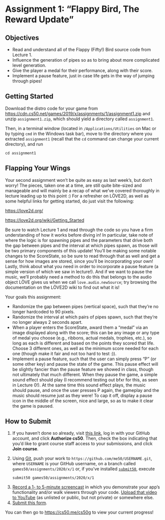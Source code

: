 

# Assignment 1: “Flappy Bird, The Reward Update”

<h2 id="objectives">Objectives</h2>

<ul>
  <li>Read and understand all of the Flappy (Fifty!) Bird source code from Lecture 1.</li>
  <li>Influence the generation of pipes so as to bring about more complicated level generation.</li>
  <li>Give the player a medal for their performance, along with their score.</li>
  <li>Implement a pause feature, just in case life gets in the way of jumping through pipes!</li>
</ul>

<h2 id="getting-started">Getting Started</h2>

<p>Download the distro code for your game from <a href="https://cdn.cs50.net/games/2019/x/assignments/1/assignment1.zip">https://cdn.cs50.net/games/2019/x/assignments/1/assignment1.zip</a> and unzip <code class="highlighter-rouge">assignment1.zip</code>, which should yield a directory called <code class="highlighter-rouge">assignment1</code>.</p>

<p>Then, in a terminal window (located in <code class="highlighter-rouge">/Applications/Utilities</code> on Mac or by typing
<code class="highlighter-rouge">cmd</code> in the Windows task bar), move to the directory where you extracted <code class="highlighter-rouge">assignment1</code>
(recall that the <code class="highlighter-rouge">cd</code> command can change your current directory), and run</p>

<div class="highlighter-rouge"><div class="highlight"><pre class="highlight"><code>cd assignment1
</code></pre></div></div>

<h2 id="flapping-your-wings">Flapping Your Wings</h2>

<p>Your second assignment won’t be quite as easy as last week’s, but don’t worry! The pieces, taken one at a time,
are still quite bite-sized and manageable and will mainly be a recap of what we’ve covered thoroughly in lecture
leading up to this point :) For a refresher on LÖVE2D, as well as some helpful links for getting started, do just
visit the following:</p>

<p><a href="https://love2d.org/">https://love2d.org/</a></p>

<p><a href="https://love2d.org/wiki/Getting_Started">https://love2d.org/wiki/Getting_Started</a></p>

<p>Be sure to watch Lecture 1 and read through the code so you have a firm understanding of how it works before diving in!
In particular, take note of where the logic is for spawning pipes and the parameters that drive both the gap between pipes
and the interval at which pipes spawn, as those will be two primary components of this update! You’ll be making some notable
changes to the ScoreState, so be sure to read through that as well and get a sense for how images are stored, since you’ll be
incorporating your own! Lastly, think about what you need in order to incorporate a pause feature (a simple version of which
we saw in lecture!). And if we want to pause the music, we’ll probably need a method to do this that belongs to the audio object
LÖVE gives us when we call <code class="highlighter-rouge">love.audio.newSource</code>; try browsing the documentation on the LÖVE2D wiki to find out what it is!</p>

<p>Your goals this assignment:</p>

<ul>
  <li>Randomize the gap between pipes (vertical space), such that they’re no longer hardcoded to 90 pixels.</li>
  <li>Randomize the interval at which pairs of pipes spawn, such that they’re no longer always 2 seconds apart.</li>
  <li>When a player enters the ScoreState, award them a “medal” via an image displayed along with the score; this can be any image or
any type of medal you choose (e.g., ribbons, actual medals, trophies, etc.), so long as each is different and based on the points they
scored that life. Choose 3 different ones, as well as the minimum score needed for each one (though make it fair and not too hard to
test :)).</li>
  <li>Implement a pause feature, such that the user can simply press “P” (or some other key) and pause the state of the game. This pause
effect will be slightly fancier than the pause feature we showed in class, though not ultimately that much different. When they pause
the game, a simple sound effect should play (I recommend testing out bfxr for this, as seen in Lecture 0!). At the same time this sound
effect plays, the music should pause, and once the user presses P again, the gameplay and the music should resume just as they were! To
cap it off, display a pause icon in the middle of the screen, nice and large, so as to make it clear the game is paused.</li>
</ul>

<h2 id="how-to-submit">How to Submit</h2>

<ol>
  <li>If you haven’t done so already, visit <a href="https://submit.cs50.io/invites/46e6f2ea29954ce9bb1bdc478a440055">this link</a>, log in with your GitHub account, and click <strong>Authorize cs50</strong>. Then, check the box indicating that you’d like to grant course staff access to your submissions, and click <strong>Join course</strong>.</li>
  <li>
    <p>Using <a href="https://git-scm.com/downloads">Git</a>, push your work to <code class="highlighter-rouge">https://github.com/me50/USERNAME.git</code>, where <code class="highlighter-rouge">USERNAME</code> is your GitHub username, on a branch called <code class="highlighter-rouge">games50/assignments/2020/x/1</code> or, if you’ve installed <a href="https://cs50.readthedocs.io/submit50/"><code class="highlighter-rouge">submit50</code></a>, execute</p>

	submit50 games50/assignments/2020/x/1

  </li>
  <li><a href="https://www.howtogeek.com/205742/how-to-record-your-windows-mac-linux-android-or-ios-screen/">Record a 1- to 5-minute screencast</a> in which you demonstrate your app’s functionality and/or walk viewers through your code. <a href="https://www.youtube.com/upload">Upload that video to YouTube</a> (as unlisted or public, but not private) or somewhere else.</li>
  <li><a href="https://forms.cs50.io/083e7ac4-e2b5-4060-809d-8cf71136bf41">Submit this form</a>.</li>
</ol>

<p>You can then go to <a href="https://cs50.me/cs50g">https://cs50.me/cs50g</a> to view your current progress!</p>



